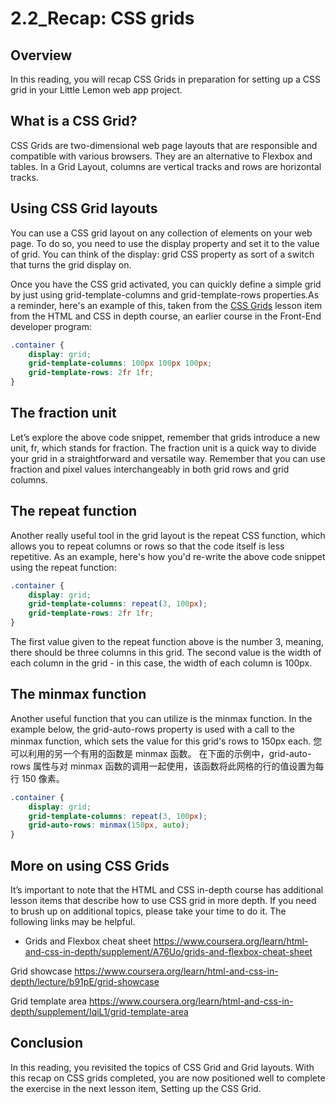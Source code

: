 # 2.2_Recap: CSS grids

## Overview

In this reading, you will recap CSS Grids in preparation for setting up a CSS grid in your Little Lemon web app project.

## What is a CSS Grid?

CSS Grids are two-dimensional web page layouts that are responsible and compatible with various browsers. They are an alternative to Flexbox and tables. In a Grid Layout, columns are vertical tracks and rows are horizontal tracks.

## Using CSS Grid layouts

You can use a CSS grid layout on any collection of elements on your web page. To do so, you need to use the display property and set it to the value of grid. You can think of the display: grid CSS property as sort of a switch that turns the grid display on.

Once you have the CSS grid activated, you can quickly define a simple grid by just using grid-template-columns and grid-template-rows properties.As a reminder, here's an example of this, taken from the [CSS Grids](https://www.coursera.org/learn/html-and-css-in-depth/lecture/VQIRo/css-grids) lesson item from the HTML and CSS in depth course, an earlier course in the Front-End developer program:

```css
.container {
    display: grid;
    grid-template-columns: 100px 100px 100px;
    grid-template-rows: 2fr 1fr; 
}
```

## The fraction unit

Let’s explore the above code snippet, remember that grids introduce a new unit, fr, which stands for fraction. The fraction unit is a quick way to divide your grid in a straightforward and versatile way. Remember that you can use fraction and pixel values interchangeably in both grid rows and grid columns.

## The repeat function

Another really useful tool in the grid layout is the repeat CSS function, which allows you to repeat columns or rows so that the code itself is less repetitive. As an example, here's how you'd re-write the above code snippet using the repeat function:

```css
.container {
    display: grid;
    grid-template-columns: repeat(3, 100px);
    grid-template-rows: 2fr 1fr;
}
```

The first value given to the repeat function above is the number 3, meaning, there should be three columns in this grid. The second value is the width of each column in the grid - in this case, the width of each column is 100px.

## The minmax function

Another useful function that you can utilize is the minmax function. In the example below, the grid-auto-rows property is used with a call to the minmax function, which sets the value for this grid's rows to 150px each.
您可以利用的另一个有用的函数是 minmax 函数。
在下面的示例中，grid-auto-rows 属性与对 minmax 函数的调用一起使用，该函数将此网格的行的值设置为每行 150 像素。

```css
.container {
    display: grid;
    grid-template-columns: repeat(3, 100px);
    grid-auto-rows: minmax(150px, auto);
}
```

## More on using CSS Grids

It’s important to note that the HTML and CSS in-depth course has additional lesson items that describe how to use CSS grid in more depth. If you need to brush up on additional topics, please take your time to do it. The following links may be helpful.

- Grids and Flexbox cheat sheet
https://www.coursera.org/learn/html-and-css-in-depth/supplement/A76Uo/grids-and-flexbox-cheat-sheet

Grid showcase
https://www.coursera.org/learn/html-and-css-in-depth/lecture/b91pE/grid-showcase

Grid template area
https://www.coursera.org/learn/html-and-css-in-depth/supplement/IqiL1/grid-template-area

## Conclusion
In this reading, you revisited the topics of CSS Grid and Grid layouts.  With this recap on CSS grids completed, you are now positioned well to complete the exercise in the next lesson item, Setting up the CSS Grid.